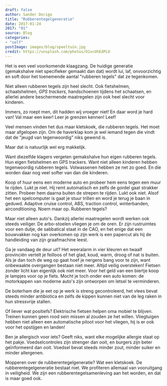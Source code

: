```yaml
---
draft: false
author: Sander Dorigo
title: "Rubberentegelgeneratie"
date: 2017-01-24
2017: "01"
source: Blog
categories:
- "self"
postImage: images/blog/speeltuin.jpg
credit: https://unsplash.com/photos/O1xcUhEdPLU
---
```

Het is een veel voorkomende klaagzang. De huidige generatie (gemakshalve niet specifieker gemaakt dan dat) wordt lui, laf, onvoorzichtig en soft door het toenemende aantal "rubberen tegels" dat ze tegenkomen.

<!--more-->

Niet alleen rubberen tegels zijn heel slecht. Ook fietshelmen, schaatshelmen, _GPS trackers_, handschoenen tijdens het schaatsen, en allerlei andere beschermende maatregelen zijn ook heel slecht voor kinderen.

Immers, zo roept men, dit hadden wij vroeger niet! En daar word je hard van! Val maar een keer! Leer je grenzen kennen! Leef! 

Veel mensen vinden het dus maar kletskoek, die rubberen tegels. Het moet maar afgelopen zijn. Om de haverklap kom je wel iemand tegen die vindt dat de "jeugd van tegenwoordig" niks gewend is.

Maar dat is natuurlijk wel erg makkelijk.

Want diezelfde klagers vergeten gemakshalve hun eigen rubberen tegels. Hun eigen fietshelmen en GPS trackers. Want niet alleen kinderen hebben tegenwoordig rubberen tegels. Volwassenen hebben ze net zo goed. En die worden daar nog veel softer van dan die kinderen.

Koop of huur eens een moderne auto en probeer hem eens tegen een muur te rijden. Lukt je niet. Hij remt automatisch en zelfs de gordel gaat strakker zitten. Probeer hem daarna buiten de strepen te rijden. Lukt ook niet. Alsof het een spelcomputer is gaat je stuur trillen en word je terug je baan in geduwd. Adaptive cruise control, ABS, traction control, winterbanden, airconditioning. Noem maar op. Rubberen tegels?

Maar niet alleen auto's. Dankzij allerlei maatregelen wordt werken ook steeds veiliger. De arbo-stoelen vliegen je om de oren. Er zijn rustruimtes voor een dutje, de sabbatical staat in de CAO, en het enige dat een bouwvakker nog kan overkomen op zijn werk is een papercut als hij de handleiding van zijn graafmachine leest.

Ga je vandaag de deur uit? Het weeralarm in vier kleuren en twaalf provinciën vertelt je feilloos of het glad, koud, warm, droog of nat is buiten. Als je dan toch de weg op gaat hoef je nergens bang voor te zijn, want onbewaakte overgangen bestaan niet meer. Altijd veilig oversteken! Fietsen zonder licht kan eigenlijk ook niet meer. Voor het geld van een biertje koop je lampjes voor op je fiets. Mocht je toch onder een auto komen: de motorkappen van moderne auto's zijn ontworpen om letsel te verminderen.

De boterham die je eet op je werk is streng gecontroleerd, het vlees bevat steeds minder antibiotica en zelfs de kippen kunnen niet van de leg raken in hun stressvrije stallen.

Of liever wat positiefs? Elektrische fietsen helpen oma mobiel te blijven. Treinen kunnen geen rood sein missen al zouden ze het willen. Vliegtuigen hebben niet alleen een automatische piloot voor het vliegen, hij is er ook voor het opstijgen en landen!

Ben je allergisch voor iets? Geeft niks, want elke mogelijke allergie staat op het pakje. Voedselcontroles zijn strenger dan ooit, en burgers zijn beter geïnformeerd dan ooit. Voedsel bevat steeds minder zout, minder suiker en minder allergenen.

Mopperen over de rubberentegelgeneratie? Wat een kletskoek. De rubberentegelgeneratie bestaat niet. We profiteren allemaal van vooruitgang in veiligheid. We zijn een rubberentegelsamenleving aan het worden, en dat is maar goed ook.